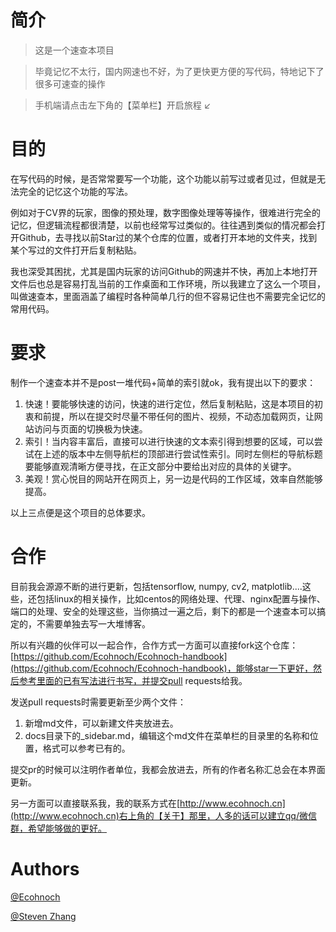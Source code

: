 # 简介

> 这是一个速查本项目

> 毕竟记忆不太行，国内网速也不好，为了更快更方便的写代码，特地记下了很多可速查的操作

> 手机端请点击左下角的【菜单栏】开启旅程 ↙

# 目的

在写代码的时候，是否常常要写一个功能，这个功能以前写过或者见过，但就是无法完全的记忆这个功能的写法。

例如对于CV界的玩家，图像的预处理，数字图像处理等等操作，很难进行完全的记忆，但逻辑流程都很清楚，以前也经常写过类似的。往往遇到类似的情况都会打开Github，去寻找以前Star过的某个仓库的位置，或者打开本地的文件夹，找到某个写过的文件打开后复制粘贴。

我也深受其困扰，尤其是国内玩家的访问Github的网速并不快，再加上本地打开文件后也总是容易打乱当前的工作桌面和工作环境，所以我建立了这么一个项目，叫做速查本，里面涵盖了编程时各种简单几行的但不容易记住也不需要完全记忆的常用代码。

# 要求

制作一个速查本并不是post一堆代码+简单的索引就ok，我有提出以下的要求：

1. 快速！要能够快速的访问，快速的进行定位，然后复制粘贴，这是本项目的初衷和前提，所以在提交时尽量不带任何的图片、视频，不动态加载网页，让网站访问与页面的切换极为快速。
2. 索引！当内容丰富后，直接可以进行快速的文本索引得到想要的区域，可以尝试在上述的版本中左侧导航栏的顶部进行尝试性索引。同时左侧栏的导航标题要能够直观清晰方便寻找，在正文部分中要给出对应的具体的关键字。
3. 美观！赏心悦目的网站开在网页上，另一边是代码的工作区域，效率自然能够提高。

以上三点便是这个项目的总体要求。

# 合作

目前我会源源不断的进行更新，包括tensorflow, numpy, cv2, matplotlib....这些，还包括linux的相关操作，比如centos的网络处理、代理、nginx配置与操作、端口的处理、安全的处理这些，当你搞过一遍之后，剩下的都是一个速查本可以搞定的，不需要单独去写一大堆博客。

所以有兴趣的伙伴可以一起合作，合作方式一方面可以直接fork这个仓库：[https://github.com/Ecohnoch/Ecohnoch-handbook](https://github.com/Ecohnoch/Ecohnoch-handbook)，能够star一下更好，然后参考里面的已有写法进行书写，并提交pull requests给我。

发送pull requests时需要更新至少两个文件：

1. 新增md文件，可以新建文件夹放进去。
2. docs目录下的_sidebar.md，编辑这个md文件在菜单栏的目录里的名称和位置，格式可以参考已有的。

提交pr的时候可以注明作者单位，我都会放进去，所有的作者名称汇总会在本界面更新。

另一方面可以直接联系我，我的联系方式在[http://www.ecohnoch.cn](http://www.ecohnoch.cn)右上角的【关于】那里，人多的话可以建立qq/微信群，希望能够做的更好。


# Authors

[@Ecohnoch](https://github.com/Ecohnoch/Ecohnoch-handbook)

[@Steven Zhang](https://github.com/YuYanzy)